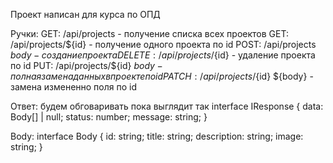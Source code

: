 Проект написан для курса по ОПД 

Ручки:
  GET: /api/projects - получение списка всех проектов
  GET: /api/projects/${id} - получение одного проекта по id
  POST: /api/projects ${body} - создание проекта
  DELETE: /api/projects/${id} - удаление проекта по id
  PUT: /api/projects/${id} ${body} - полная замена данных в проекте по id
  PATCH: /api/projects/${id} ${body} - замена измененно поля по id

Ответ: 
будем обговаривать пока выглядит так
interface IResponse {
    data: Body[] | null;
    status: number;
    message: string;
}

Body:
interface Body {
  id: string;
  title: string;
  description: string;
  image: string;
}

